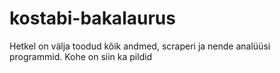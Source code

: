 # kostabi-bakalaurus
Hetkel on välja toodud kõik andmed, scraperi ja nende analüüsi programmid. 
Kohe on siin ka pildid
